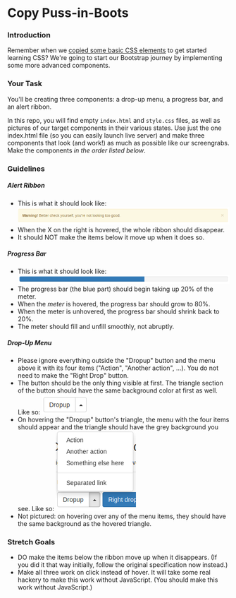 # Copy Puss-in-Boots

### Introduction

Remember when we [copied some basic CSS elements](https://github.com/abbreviatedman/copy-kitten) to get started learning CSS? We're going to start our Bootstrap journey by implementing some more advanced components.


### Your Task

You'll be creating three components: a drop-up menu, a progress bar, and an alert ribbon.

In this repo, you will find empty `index.html` and `style.css` files, as well as pictures of our target components in their various states. Use just the one index.html file (so you can easily launch live server) and make three components that look (and work!) as much as possible like our screengrabs. Make the components _in the order listed below_.


### Guidelines

##### Alert Ribbon

* This is what it should look like: ![the yellow alert ribbon from Bootstrap 4](./assets/alert-ribbon.png)
* When the X on the right is hovered, the whole ribbon should disappear.
* It should NOT make the items below it move up when it does so.


##### Progress Bar

* This is what it should look like: ![the  blue progress bar from Bootstrap 4](./assets/progress-bar.png)
* The progress bar (the blue part) should begin taking up 20% of the meter.
* When the _meter_ is hovered, the progress bar should grow to 80%.
* When the meter is unhovered, the progress bar should shrink back to 20%.
* The meter should fill and unfill smoothly, not abruptly.


##### Drop-Up Menu

* Please ignore everything outside the "Dropup" button and the menu above it with its four items ("Action", "Another action", ...). You do not need to make the "Right Drop" button.
* The button should be the only thing visible at first. The triangle section of the button should have the same background color at first as well. Like so: ![the drop-up menu from Bootstrap 4, unexpanded](./assets/drop-up-unhovered.png)
* On hovering the "Dropup" button's triangle, the menu with the four items should appear and the triangle should have the grey background you see. Like so: ![the drop-up menu from Bootstrap 4, expanded](./assets/drop-up-hovered.png)
* Not pictured: on hovering over any of the menu items, they should have the same background as the hovered triangle.


### Stretch Goals

* DO make the items below the ribbon move up when it disappears. (If you did it that way initially, follow the original specification now instead.)
* Make all three work on click instead of hover. It will take some real hackery to make this work without JavaScript. (You should make this work without JavaScript.)